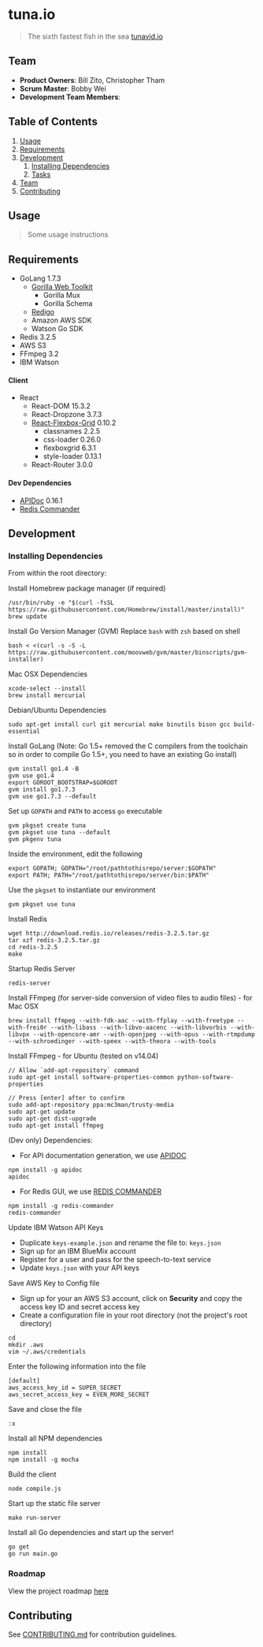 # tuna.io

> The sixth fastest fish in the sea
> [tunavid.io](http://tunavid.io)

## Team

  - __Product Owners__: Bill Zito, Christopher Tham
  - __Scrum Master__: Bobby Wei
  - __Development Team Members__:

## Table of Contents

1. [Usage](#Usage)
1. [Requirements](#requirements)
1. [Development](#development)
    1. [Installing Dependencies](#installing-dependencies)
    1. [Tasks](#tasks)
1. [Team](#team)
1. [Contributing](#contributing)

## Usage

> Some usage instructions

## Requirements

- GoLang 1.7.3
  - [Gorilla Web Toolkit](http://www.gorillatoolkit.org/)
    - Gorilla Mux
    - Gorilla Schema
  - [Redigo](https://github.com/garyburd/redigo)
  - Amazon AWS SDK
  - Watson Go SDK
- Redis 3.2.5
- AWS S3
- FFmpeg 3.2
- IBM Watson

#### Client
- React
  - React-DOM 15.3.2
  - React-Dropzone 3.7.3
  - [React-Flexbox-Grid](https://github.com/roylee0704/react-flexbox-grid) 0.10.2
    - classnames 2.2.5
    - css-loader 0.26.0
    - flexboxgrid 6.3.1
    - style-loader 0.13.1
  - React-Router 3.0.0

#### Dev Dependencies
- [APIDoc](https://github.com/apidoc/apidoc) 0.16.1
- [Redis Commander](https://github.com/joeferner/redis-commander)

## Development

### Installing Dependencies

From within the root directory:

Install Homebrew package manager (if required)
```
/usr/bin/ruby -e "$(curl -fsSL https://raw.githubusercontent.com/Homebrew/install/master/install)"
brew update
```

Install Go Version Manager (GVM)
Replace `bash` with `zsh` based on shell
```
bash < <(curl -s -S -L https://raw.githubusercontent.com/moovweb/gvm/master/binscripts/gvm-installer)
```

Mac OSX Dependencies
```
xcode-select --install
brew install mercurial
```

Debian/Ubuntu Dependencies
```
sudo apt-get install curl git mercurial make binutils bison gcc build-essential
```

Install GoLang (Note: Go 1.5+ removed the C compilers from the toolchain so in order to compile Go 1.5+, you need to have an existing Go install)
```
gvm install go1.4 -B
gvm use go1.4
export GOROOT_BOOTSTRAP=$GOROOT
gvm install go1.7.3
gvm use go1.7.3 --default
```

Set up `GOPATH` and `PATH` to access `go` executable
```
gvm pkgset create tuna
gvm pkgset use tuna --default
gvm pkgenv tuna
```

Inside the environment, edit the following
```
export GOPATH; GOPATH="/root/pathtothisrepo/server:$GOPATH"
export PATH; PATH="/root/pathtothisrepo/server/bin:$PATH"
```

Use the `pkgset` to instantiate our environment
```
gvm pkgset use tuna
```

Install Redis
```
wget http://download.redis.io/releases/redis-3.2.5.tar.gz
tar xzf redis-3.2.5.tar.gz
cd redis-3.2.5
make

```
Startup Redis Server
```
redis-server
```

Install FFmpeg (for server-side conversion of video files to audio files) - for Mac OSX
```
brew install ffmpeg --with-fdk-aac --with-ffplay --with-freetype --with-frei0r --with-libass --with-libvo-aacenc --with-libvorbis --with-libvpx --with-opencore-amr --with-openjpeg --with-opus --with-rtmpdump --with-schroedinger --with-speex --with-theora --with-tools
```

Install FFmpeg - for Ubuntu (tested on v14.04)
```
// Allow `add-apt-repository` command
sudo apt-get install software-properties-common python-software-properties

// Press [enter] after to confirm
sudo add-apt-repository ppa:mc3man/trusty-media
sudo apt-get update
sudo apt-get dist-upgrade
sudo apt-get install ffmpeg
```

(Dev only) Dependencies:
- For API documentation generation, we use [APIDOC](http://apidocjs.com)
```
npm install -g apidoc
apidoc
```

- For Redis GUI, we use [REDIS COMMANDER](https://github.com/joeferner/redis-commander)
```
npm install -g redis-commander
redis-commander
```

Update IBM Watson API Keys
- Duplicate `keys-example.json` and rename the file to: `keys.json`
- Sign up for an IBM BlueMix account
- Register for a user and pass for the speech-to-text service
- Update `keys.json` with your API keys

Save AWS Key to Config file
- Sign up for your an AWS S3 account, click on **Security** and copy the access key ID and secret access key
- Create a configuration file in your root directory (not the project's root directory)
```
cd
mkdir .aws
vim ~/.aws/credentials
```

Enter the following information into the file
```
[default]
aws_access_key_id = SUPER_SECRET
aws_secret_access_key = EVEN_MORE_SECRET
```

Save and close the file
```
:x
```

Install all NPM dependencies
```
npm install
npm install -g mocha
```

Build the client
```
node compile.js
```

Start up the static file server
```
make run-server
```

Install all Go dependencies and start up the server!
```
go get
go run main.go
```

### Roadmap

View the project roadmap [here](https://github.com/tuna-io/tuna-io/issues)

## Contributing

See [CONTRIBUTING.md](CONTRIBUTING.md) for contribution guidelines.
